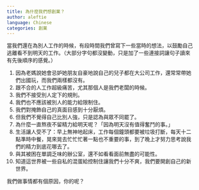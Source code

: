 ```yaml
---
title: 為什麼我們想創業？
author: aleftie
language: Chinese
categories: 創業
---
```

當我們還在為別人工作的時候，有段時間我們曾寫下一些當時的想法，以鼓勵自己逃離看不到明天的工作。（大部分字句都沒變動，只是加了一些連接詞讓句子讀來有先後順序的感覺。）

1. 因為老媽說她會忌妒她朋友自豪地說自己的兒子都在大公司工作，還常常帶她們出國玩，而我們兩樣都沒有。
2. 跟不合的人工作超級痛苦，尤其那個人是我們老闆的時候。
3. 我們不接受別人定下的規則。
4. 我們也不應該被別人的能力給限制住。
5. 我們對掩飾自己的真面目感到十分厭煩。
6. 但我們不覺得自己比別人強，只是認為與眾不同罷了。
7. 為什麼一直熬夜不留精力給明天呢？「因為明天沒有值得奮鬥的事。」
8. 生活讓人受不了：早上無神地起床，工作每個鐘頭都要被垃圾打斷，每天十二點準時中餐，晃來晃去忙忙忙著一點也不重要的事，到了晚上才努力思考說我們的精力到底花哪去了。
9. 與其被困在單調乏味的辦公室，還不如看看面前無盡的可能性。
10. 知道這世界被一些自私的混蛋給控制住讓我們十分不爽，我們要開創自己的新世界。


我們做事情都有個原因，你的呢？
